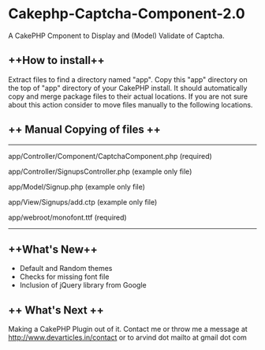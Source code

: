 Cakephp-Captcha-Component-2.0
=============================

A CakePHP Cmponent to Display and (Model) Validate of Captcha.

++How to install++
--------------------

Extract files to find a directory named "app". Copy this "app" directory on the top of "app" directory of your CakePHP install. It should automatically copy and merge package files to their actual locations. If you are not sure about this action consider to move files manually to the following locations.

++ Manual Copying of files ++
--------------------

--------------------
app/Controller/Component/CaptchaComponent.php (required)

app/Controller/SignupsController.php (example only file)

app/Model/Signup.php (example only file)

app/View/Signups/add.ctp (example only file)

app/webroot/monofont.ttf (required)

--------------------

++What's New++
--------------------

* Default and Random themes
* Checks for missing font file
* Inclusion of jQuery library from Google

++ What's Next ++
--------------------

Making a CakePHP Plugin out of it. Contact me or throw me a message at http://www.devarticles.in/contact or to arvind dot mailto at gmail dot com
